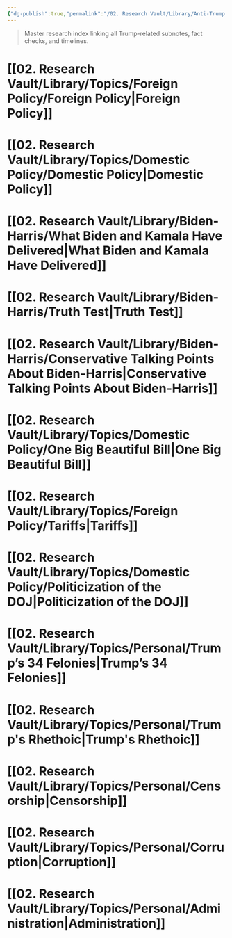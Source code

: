 ```yaml
---
{"dg-publish":true,"permalink":"/02. Research Vault/Library/Anti-Trump Research Document/","tags":["policy","research"],"created":"2025-06-27T00:05:00.604-04:00","updated":"2025-10-29T15:02:49.776-04:00"}
---
```


> Master research index linking all Trump-related subnotes, fact checks, and timelines.


# [[02. Research Vault/Library/Topics/Foreign Policy/Foreign Policy\|Foreign Policy]]  

# [[02. Research Vault/Library/Topics/Domestic Policy/Domestic Policy\|Domestic Policy]]

# [[02. Research Vault/Library/Biden-Harris/What Biden and Kamala Have Delivered\|What Biden and Kamala Have Delivered]] 

# [[02. Research Vault/Library/Biden-Harris/Truth Test\|Truth Test]]

# [[02. Research Vault/Library/Biden-Harris/Conservative Talking Points About Biden-Harris\|Conservative Talking Points About Biden-Harris]]

# [[02. Research Vault/Library/Topics/Domestic Policy/One Big Beautiful Bill\|One Big Beautiful Bill]]

# [[02. Research Vault/Library/Topics/Foreign Policy/Tariffs\|Tariffs]]

# [[02. Research Vault/Library/Topics/Domestic Policy/Politicization of the DOJ\|Politicization of the DOJ]]

# [[02. Research Vault/Library/Topics/Personal/Trump’s 34 Felonies\|Trump’s 34 Felonies]]

# [[02. Research Vault/Library/Topics/Personal/Trump's Rhethoic\|Trump's Rhethoic]]

# [[02. Research Vault/Library/Topics/Personal/Censorship\|Censorship]]

# [[02. Research Vault/Library/Topics/Personal/Corruption\|Corruption]]

# [[02. Research Vault/Library/Topics/Personal/Administration\|Administration]]

